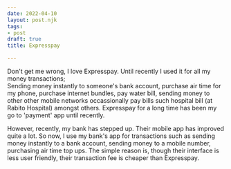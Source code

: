 ```yaml
---
date: 2022-04-10
layout: post.njk
tags:
- post
draft: true
title: Expresspay

---
```

Don't get me wrong, I love Expresspay. Until recently I used it for all my money transactions;  
Sending money instantly to someone's bank account, purchase air time for my phone, purchase internet bundles, pay water bill, sending money to other other mobile networks occassionally pay bills such hospital bill (at Rabito Hospital) amongst others. Expresspay for a long time has been my go to 'payment' app until recently. 

However, recently, my bank has stepped up. Their mobile app has improved quite a lot. So now, I use my bank's app for transactions such as sending money instantly to a bank account, sending money to a mobile number, purchasing air time top ups. The simple reason is, though their interface is less user friendly, their transaction fee is cheaper than Expresspay.